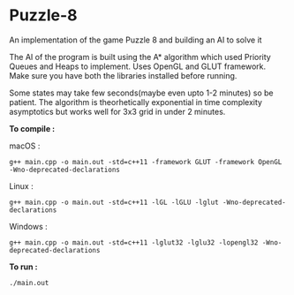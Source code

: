 # Puzzle-8
An implementation of the game Puzzle 8 and building an AI to solve it

The AI of the program is built using the A* algorithm which used Priority Queues and Heaps to implement. Uses OpenGL and GLUT framework. Make sure you have both the libraries installed before running.

Some states may take few seconds(maybe even upto 1-2 minutes) so be patient. The algorithm is theorhetically exponential in time complexity asymptotics but works well for 3x3 grid in under 2 minutes.

**To compile :**

macOS :
~~~~ 
g++ main.cpp -o main.out -std=c++11 -framework GLUT -framework OpenGL -Wno-deprecated-declarations
~~~~
Linux :
~~~~ 
g++ main.cpp -o main.out -std=c++11 -lGL -lGLU -lglut -Wno-deprecated-declarations
~~~~
Windows :
~~~~ 
g++ main.cpp -o main.out -std=c++11 -lglut32 -lglu32 -lopengl32 -Wno-deprecated-declarations
~~~~

**To run :**
~~~~
./main.out
~~~~
